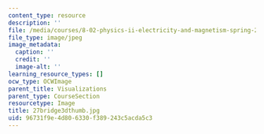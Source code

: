 ```yaml
---
content_type: resource
description: ''
file: /media/courses/8-02-physics-ii-electricity-and-magnetism-spring-2007/96731f9e4d806330f389243c5acda5c3_27bridge3dthumb.jpg
file_type: image/jpeg
image_metadata:
  caption: ''
  credit: ''
  image-alt: ''
learning_resource_types: []
ocw_type: OCWImage
parent_title: Visualizations
parent_type: CourseSection
resourcetype: Image
title: 27bridge3dthumb.jpg
uid: 96731f9e-4d80-6330-f389-243c5acda5c3
---
```

